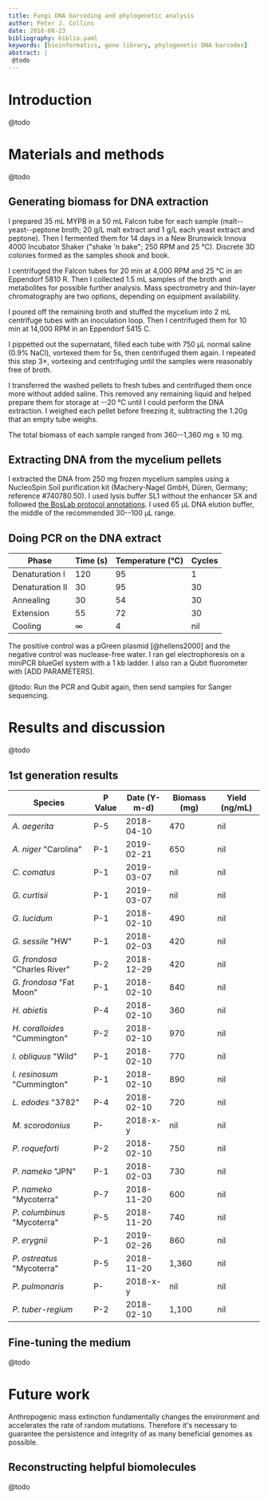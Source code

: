```yaml
---
title: Fungi DNA barcoding and phylogenetic analysis
author: Peter J. Collins
date: 2018-08-23
bibliography: biblio.yaml
keywords: [bioinformatics, gene library, phylogenetic DNA barcodes]
abstract: |
 @todo
---
```


# Introduction

@todo


# Materials and methods

@todo

## Generating biomass for DNA extraction

I prepared 35 mL MYPB in a 50 mL Falcon tube for each sample (malt--yeast--peptone broth; 20 g/L malt extract and 1 g/L each yeast extract and peptone).
Then I fermented them for 14 days in a New Brunswick Innova 4000 Incubator Shaker ("shake 'n bake"; 250 RPM and 25 °C).
Discrete 3D colonies formed as the samples shook and book.

I centrifuged the Falcon tubes for 20 min at 4,000 RPM and 25 °C in an Eppendorf 5810 R.
Then I collected 1.5 mL samples of the broth and metabolites for possible further analysis.
Mass spectrometry and thin-layer chromatography are two options, depending on equipment availability.

I poured off the remaining broth and stuffed the mycelium into 2 mL centrifuge tubes with an inoculation loop.
Then I centrifuged them for 10 min at 14,000 RPM in an Eppendorf 5415 C.

I pippetted out the supernatant, filled each tube with 750 μL normal saline (0.9% NaCl), vortexed them for 5s, then centrifuged them again.
I repeated this step 3×, vortexing and centrifuging until the samples were reasonably free of broth.

I transferred the washed pellets to fresh tubes and centrifuged them once more without added saline.
This removed any remaining liquid and helped prepare them for storage at --20 °C until I could perform the DNA extraction.
I weighed each pellet before freezing it, subtracting the 1.20g that an empty tube weighs.

The total biomass of each sample ranged from 360--1,360 mg ± 10 mg.


## Extracting DNA from the mycelium pellets

I extracted the DNA from 250 mg frozen mycelium samples using a NucleoSpin Soil purification kit (Machery-Nagel GmbH, Düren, Germany; reference #740780.50).
I used lysis buffer SL1 without the enhancer SX and followed [the BosLab protocol annotations](BosLab.v2.protocol.pdf).
I used 65 μL DNA elution buffer, the middle of the recommended 30--100 μL range.

## Doing PCR on the DNA extract

| Phase			| Time (s)	| Temperature (°C)	| Cycles	|
| ---			| ---		| ---			| ---		|
| Denaturation I	| 120		| 95			| 1		|
| Denaturation II	| 30		| 95			| 30		|
| Annealing		| 30		| 54			| 30		|
| Extension		| 55		| 72			| 30		|
| Cooling		| ∞		| 4			| nil		|

The positive control was a pGreen plasmid [@hellens2000] and the negative control was nuclease-free water.
I ran gel electrophoresis on a miniPCR blueGel system with a 1 kb ladder.
I also ran a Qubit fluorometer with [ADD PARAMETERS].

@todo:
Run the PCR and Qubit again, then send samples for Sanger sequencing.


# Results and discussion

@todo


## 1st generation results

| Species			| P Value	| Date (Y-m-d)	| Biomass (mg)	| Yield (ng/mL)	|
| ---				| ---		| ---		| ---		| ---		|
| *A. aegerita*			| P-5		| 2018-04-10	| 470		| nil		|
| *A. niger* "Carolina"		| P-1		| 2019-02-21	| 650		| nil		|
| *C. comatus*			| P-1		| 2019-03-07	| nil		| nil		|
| *G. curtisii*			| P-1		| 2019-03-07	| nil		| nil		|
| *G. lucidum*			| P-1		| 2018-02-10	| 490		| nil		|
| *G. sessile* "HW"		| P-1		| 2018-02-03	| 420		| nil		|
| *G. frondosa* "Charles River" | P-2		| 2018-12-29	| 420		| nil		|
| *G. frondosa* "Fat Moon"	| P-1		| 2018-02-10	| 840		| nil		|
| *H. abietis*			| P-4		| 2018-02-10	| 360		| nil		|
| *H. coralloides* "Cummington"	| P-2		| 2018-02-10	| 970		| nil		|
| *I. obliquus* "Wild"		| P-1		| 2018-02-10	| 770		| nil		|
| *I. resinosum* "Cummington"	| P-1		| 2018-02-10	| 890		| nil		|
| *L. edodes* "3782"		| P-4		| 2018-02-10	| 720		| nil		|
| *M. scorodonius*		| P-		| 2018-x-y	| nil		| nil		|
| *P. roqueforti*		| P-2		| 2018-02-10	| 750		| nil		|
| *P. nameko* "JPN"		| P-1		| 2018-02-03	| 730		| nil		|
| *P. nameko* "Mycoterra"	| P-7		| 2018-11-20	| 600		| nil		|
| *P. columbinus* "Mycoterra"	| P-5		| 2018-11-20	| 740		| nil		|
| *P. erygnii*			| P-1		| 2019-02-26	| 860		| nil		|
| *P. ostreatus* "Mycoterra"	| P-5		| 2018-11-20	| 1,360		| nil		|
| *P. pulmonaris*		| P-		| 2018-x-y	| nil		| nil		|
| *P. tuber-regium*		| P-2		| 2018-02-10	| 1,100		| nil		|


## Fine-tuning the medium

@todo


# Future work

Anthropogenic mass extinction fundamentally changes the environment and accelerates the rate of random mutations.
Therefore it's necessary to guarantee the persistence and integrity of as many beneficial genomes as possible.


## Reconstructing helpful biomolecules

@todo
